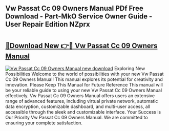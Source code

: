 ## Vw Passat Cc 09 Owners Manual PDf Free Download - Part-MkO Service Owner Guide - User Repair Edition NZprx

# <h2><a href="http://bc54725.oget.top/?id=Vw+Passat+Cc+09+Owners+Manual">🔗Download New 👉🔴 Vw Passat Cc 09 Owners Manual</a></h2>

[![Vw Passat Cc 09 Owners Manual new download](https://i.imgur.com/5g1atiW.png)](http://bc54725.oget.top/?id=Vw+Passat+Cc+09+Owners+Manual)
Exploring New Possibilities Welcome to the world of possibilities with your new Vw Passat Cc 09 Owners Manual! This manual explores its potential for creativity and innovation. Please Keep This Manual for Future Reference This manual will be your reliable guide to using your new Vw Passat Cc 09 Owners Manual effectively. Vw Passat Cc 09 Owners Manual offers users an extensive range of advanced features, including virtual private network, automatic data encryption, customizable dashboard, and multi-user access, all accessible through the sleek and customizable interface. Your Success is Our Priority Vw Passat Cc 09 Owners Manual. We are committed to ensuring your complete satisfaction.
